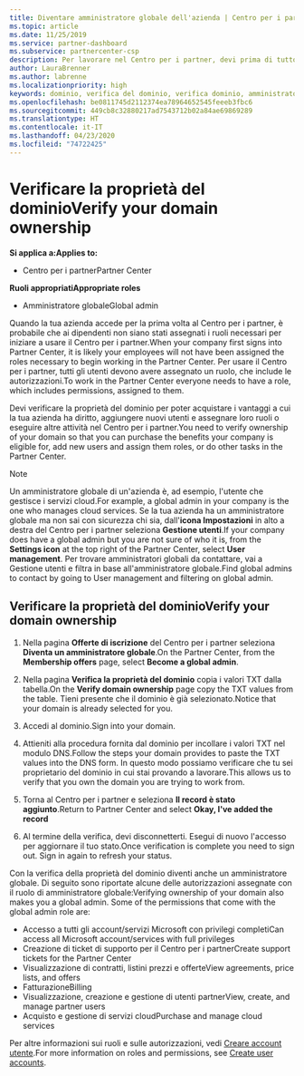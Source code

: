 ```yaml
---
title: Diventare amministratore globale dell'azienda | Centro per i partner
ms.topic: article
ms.date: 11/25/2019
ms.service: partner-dashboard
ms.subservice: partnercenter-csp
description: Per lavorare nel Centro per i partner, devi prima di tutto verificare la proprietà del dominio. Scopri come eseguire questa operazione per diventare un amministratore globale in grado di aggiungere utenti.
author: LauraBrenner
ms.author: labrenne
ms.localizationpriority: high
keywords: dominio, verifica del dominio, verifica dominio, amministratore globale, ruoli utente, autorizzazioni
ms.openlocfilehash: be0811745d2112374ea78964652545feeeb3fbc6
ms.sourcegitcommit: 449cb8c32880217ad7543712b02a84ae69869289
ms.translationtype: HT
ms.contentlocale: it-IT
ms.lasthandoff: 04/23/2020
ms.locfileid: "74722425"
---
```

# <a name="verify-your-domain-ownership"></a><span data-ttu-id="6889f-105">Verificare la proprietà del dominio</span><span class="sxs-lookup"><span data-stu-id="6889f-105">Verify your domain ownership</span></span>

<span data-ttu-id="6889f-106">**Si applica a:**</span><span class="sxs-lookup"><span data-stu-id="6889f-106">**Applies to:**</span></span>

- <span data-ttu-id="6889f-107">Centro per i partner</span><span class="sxs-lookup"><span data-stu-id="6889f-107">Partner Center</span></span>

<span data-ttu-id="6889f-108">**Ruoli appropriati**</span><span class="sxs-lookup"><span data-stu-id="6889f-108">**Appropriate roles**</span></span>

- <span data-ttu-id="6889f-109">Amministratore globale</span><span class="sxs-lookup"><span data-stu-id="6889f-109">Global admin</span></span>

<span data-ttu-id="6889f-110">Quando la tua azienda accede per la prima volta al Centro per i partner, è probabile che ai dipendenti non siano stati assegnati i ruoli necessari per iniziare a usare il Centro per i partner.</span><span class="sxs-lookup"><span data-stu-id="6889f-110">When your company first signs into Partner Center, it is likely your employees will not have been assigned the roles necessary to begin working in the Partner Center.</span></span> <span data-ttu-id="6889f-111">Per usare il Centro per i partner, tutti gli utenti devono avere assegnato un ruolo, che include le autorizzazioni.</span><span class="sxs-lookup"><span data-stu-id="6889f-111">To work in the Partner Center everyone needs to have a role, which includes permissions, assigned to them.</span></span>  

<span data-ttu-id="6889f-112">Devi verificare la proprietà del dominio per poter acquistare i vantaggi a cui la tua azienda ha diritto, aggiungere nuovi utenti e assegnare loro ruoli o eseguire altre attività nel Centro per i partner.</span><span class="sxs-lookup"><span data-stu-id="6889f-112">You need to verify ownership of your domain so that you can purchase the benefits your company is eligible for, add new users and assign them roles, or do other tasks in the Partner Center.</span></span> 

>[!Note]
><span data-ttu-id="6889f-113">Un amministratore globale di un'azienda è, ad esempio, l'utente che gestisce i servizi cloud.</span><span class="sxs-lookup"><span data-stu-id="6889f-113">For example, a global admin in your company is the one who manages cloud services.</span></span> <span data-ttu-id="6889f-114">Se la tua azienda ha un amministratore globale ma non sai con sicurezza chi sia, dall'**icona Impostazioni** in alto a destra del Centro per i partner seleziona **Gestione utenti**.</span><span class="sxs-lookup"><span data-stu-id="6889f-114">If your company does have a global admin but you are not sure of who it is, from the **Settings icon** at the top right of the Partner Center, select **User management**.</span></span> <span data-ttu-id="6889f-115">Per trovare amministratori globali da contattare, vai a Gestione utenti e filtra in base all'amministratore globale.</span><span class="sxs-lookup"><span data-stu-id="6889f-115">Find global admins to contact by going to User management and filtering on global admin.</span></span>

## <a name="verify-your-domain-ownership"></a><span data-ttu-id="6889f-116">Verificare la proprietà del dominio</span><span class="sxs-lookup"><span data-stu-id="6889f-116">Verify your domain ownership</span></span>

1. <span data-ttu-id="6889f-117">Nella pagina **Offerte di iscrizione** del Centro per i partner seleziona **Diventa un amministratore globale**.</span><span class="sxs-lookup"><span data-stu-id="6889f-117">On the Partner Center, from the **Membership offers** page, select **Become a global admin**.</span></span> 

2. <span data-ttu-id="6889f-118">Nella pagina **Verifica la proprietà del dominio** copia i valori TXT dalla tabella.</span><span class="sxs-lookup"><span data-stu-id="6889f-118">On the **Verify domain ownership** page copy the TXT values from the table.</span></span> <span data-ttu-id="6889f-119">Tieni presente che il dominio è già selezionato.</span><span class="sxs-lookup"><span data-stu-id="6889f-119">Notice that your domain is already selected for you.</span></span>

3. <span data-ttu-id="6889f-120">Accedi al dominio.</span><span class="sxs-lookup"><span data-stu-id="6889f-120">Sign into your domain.</span></span> 

4. <span data-ttu-id="6889f-121">Attieniti alla procedura fornita dal dominio per incollare i valori TXT nel modulo DNS.</span><span class="sxs-lookup"><span data-stu-id="6889f-121">Follow the steps your domain provides to paste the TXT values into the DNS form.</span></span>  <span data-ttu-id="6889f-122">In questo modo possiamo verificare che tu sei proprietario del dominio in cui stai provando a lavorare.</span><span class="sxs-lookup"><span data-stu-id="6889f-122">This allows us to verify that you own the domain you are trying to work from.</span></span>

5. <span data-ttu-id="6889f-123">Torna al Centro per i partner e seleziona **Il record è stato aggiunto**.</span><span class="sxs-lookup"><span data-stu-id="6889f-123">Return to Partner Center and select **Okay, I've added the record**</span></span>

6. <span data-ttu-id="6889f-124">Al termine della verifica, devi disconnetterti. Esegui di nuovo l'accesso per aggiornare il tuo stato.</span><span class="sxs-lookup"><span data-stu-id="6889f-124">Once verification is complete you need to sign out. Sign in again to refresh your status.</span></span> 

<span data-ttu-id="6889f-125">Con la verifica della proprietà del dominio diventi anche un amministratore globale. Di seguito sono riportate alcune delle autorizzazioni assegnate con il ruolo di amministratore globale:</span><span class="sxs-lookup"><span data-stu-id="6889f-125">Verifying ownership of your domain also makes you a global admin. Some of the permissions that come with the global admin role are:</span></span>

- <span data-ttu-id="6889f-126">Accesso a tutti gli account/servizi Microsoft con privilegi completi</span><span class="sxs-lookup"><span data-stu-id="6889f-126">Can access all Microsoft account/services with full privileges</span></span> 
- <span data-ttu-id="6889f-127">Creazione di ticket di supporto per il Centro per i partner</span><span class="sxs-lookup"><span data-stu-id="6889f-127">Create support tickets for the Partner Center</span></span>
- <span data-ttu-id="6889f-128">Visualizzazione di contratti, listini prezzi e offerte</span><span class="sxs-lookup"><span data-stu-id="6889f-128">View agreements, price lists, and offers</span></span>
- <span data-ttu-id="6889f-129">Fatturazione</span><span class="sxs-lookup"><span data-stu-id="6889f-129">Billing</span></span>
- <span data-ttu-id="6889f-130">Visualizzazione, creazione e gestione di utenti partner</span><span class="sxs-lookup"><span data-stu-id="6889f-130">View, create, and manage partner users</span></span>
- <span data-ttu-id="6889f-131">Acquisto e gestione di servizi cloud</span><span class="sxs-lookup"><span data-stu-id="6889f-131">Purchase and manage cloud services</span></span>

<span data-ttu-id="6889f-132">Per altre informazioni sui ruoli e sulle autorizzazioni, vedi [Creare account utente](create-user-accounts-and-set-permissions.md).</span><span class="sxs-lookup"><span data-stu-id="6889f-132">For more information on roles and permissions, see [Create user accounts](create-user-accounts-and-set-permissions.md).</span></span> 